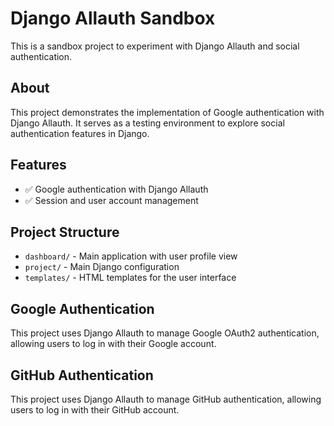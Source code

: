# Django Allauth Sandbox

This is a sandbox project to experiment with Django Allauth and social authentication.

## About

This project demonstrates the implementation of Google authentication with Django Allauth. It serves as a testing environment to explore social authentication features in Django.

## Features

- ✅ Google authentication with Django Allauth
- ✅ Session and user account management

## Project Structure

- `dashboard/` - Main application with user profile view
- `project/` - Main Django configuration
- `templates/` - HTML templates for the user interface

## Google Authentication

This project uses Django Allauth to manage Google OAuth2 authentication, allowing users to log in with their Google account.

## GitHub Authentication

This project uses Django Allauth to manage GitHub authentication, allowing users to log in with their GitHub account.
